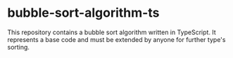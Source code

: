 # bubble-sort-algorithm-ts
This repository contains a bubble sort algorithm written in TypeScript. It represents a base code and must be extended by anyone for further type's sorting.
